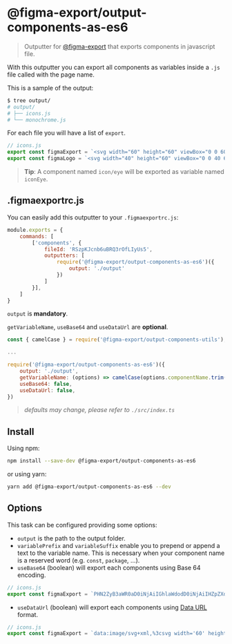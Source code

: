 # @figma-export/output-components-as-es6

> Outputter for [@figma-export](https://github.com/marcomontalbano/figma-export) that exports components in javascript file.

With this outputter you can export all components as variables inside a `.js` file called with the page name.

This is a sample of the output:

```sh
$ tree output/
# output/
# ├── icons.js
# └── monochrome.js
```

For each file you will have a list of `export`.

```js
// icons.js
export const figmaExport = `<svg width="60" height="60" viewBox="0 0 60 60" fill="none" xmlns="http://www.w3.org/2000/svg"> ... </svg>`;
export const figmaLogo = `<svg width="40" height="60" viewBox="0 0 40 60" fill="none" xmlns="http://www.w3.org/2000/svg"> ... </svg>`;
```

> **Tip**: A component named `icon/eye` will be exported as variable named `iconEye`.

## .figmaexportrc.js

You can easily add this outputter to your `.figmaexportrc.js`:

```js
module.exports = {
    commands: [
        ['components', {
            fileId: 'RSzpKJcnb6uBRQ3rOfLIyUs5',
            outputters: [
                require('@figma-export/output-components-as-es6')({
                    output: './output'
                })
            ]
        }],
    ]
}
```

`output` is **mandatory**.

`getVariableName`, `useBase64` and `useDataUrl` are **optional**.

```js
const { camelCase } = require('@figma-export/output-components-utils');

...

require('@figma-export/output-components-as-es6')({
    output: './output',
    getVariableName: (options) => camelCase(options.componentName.trim()),
    useBase64: false,
    useDataUrl: false,
})
```

> *defaults may change, please refer to `./src/index.ts`*

## Install

Using npm:

```sh
npm install --save-dev @figma-export/output-components-as-es6
```

or using yarn:

```sh
yarn add @figma-export/output-components-as-es6 --dev
```

## Options

This task can be configured providing some options:

* `output` is the path to the output folder.
* `variablePrefix` and `variableSuffix` enable you to prepend or append a text to the variable name. This is necessary when your component name is a reserved word (e.g. `const`, `package`, ...).
* `useBase64` (boolean) will export each components using Base 64 encoding.

```js
// icons.js
export const figmaExport = `PHN2ZyB3aWR0aD0iNjAiIGhlaWdodD0iNjAiIHZpZXdCb3g9IjAgMCA2MCA2MCIgZmlsbD0ibm9uZSIgeG1sbnM9Imh0dHA6Ly93d3cudzMub3JnLzIwMDAvc3ZnIj4gLi4uIDwvc3ZnPg==`;
```

* `useDataUrl` (boolean) will export each components using [Data URL](https://developer.mozilla.org/en-US/docs/Web/HTTP/Basics_of_HTTP/Data_URIs) format.

```js
// icons.js
export const figmaExport = `data:image/svg+xml,%3csvg width='60' height='60' viewBox='0 0 60 60' fill='none' xmlns='http://www.w3.org/2000/svg'%3e ... %3c/svg%3e`;
```
